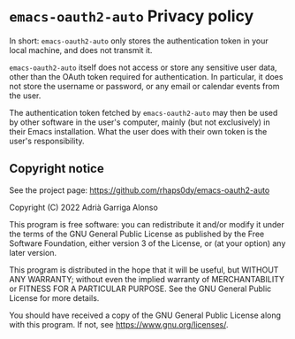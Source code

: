 # `emacs-oauth2-auto` Privacy policy

In short: `emacs-oauth2-auto` only stores the authentication token in your local
machine, and does not transmit it.

`emacs-oauth2-auto` itself does not access or store any sensitive user data,
other than the OAuth token required for authentication. In particular, it does
not store the username or password, or any email or calendar events from the
user.

The authentication token fetched by `emacs-oauth2-auto` may then be used by
other software in the user's computer, mainly (but not exclusively) in their
Emacs installation. What the user does with their own token is the user's
responsibility.


## Copyright notice
See the project page: https://github.com/rhaps0dy/emacs-oauth2-auto

Copyright (C) 2022 Adrià Garriga Alonso

This program is free software: you can redistribute it and/or modify
it under the terms of the GNU General Public License as published by
the Free Software Foundation, either version 3 of the License, or
(at your option) any later version.

This program is distributed in the hope that it will be useful,
but WITHOUT ANY WARRANTY; without even the implied warranty of
MERCHANTABILITY or FITNESS FOR A PARTICULAR PURPOSE.  See the
GNU General Public License for more details.

You should have received a copy of the GNU General Public License
along with this program.  If not, see <https://www.gnu.org/licenses/>.
